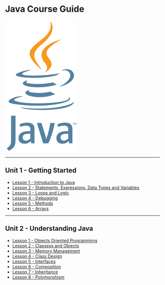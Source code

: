 # Java Course Guide

<a href="https://github.com/Kevin-Lago/Java-Course-Guide#java-course-guide">
	<img src="java_logo.png" />
</a>

---
## Unit 1 - Getting Started

- [Lesson 1 - Introduction to Java](https://github.com/Kevin-Lago/Java-Course-Guide/tree/master/unit_1_getting_started/lesson_1_introduction_to_java#unit-1-lesson-1---introduction-to-java)
- [Lesson 2 - Statements, Expressions, Data Types and Variables](https://github.com/Kevin-Lago/Java-Course-Guide/tree/master/unit_1_getting_started/lesson_2_statements_expressions_datatypes_and_variables#unit-1-lesson-2---statements-expressions-data-types-and-variables)
- [Lesson 3 - Loops and Logic](https://github.com/Kevin-Lago/Java-Course-Guide/tree/master/unit_1_getting_started/lesson_3_loops_and_logic#unit-1-lesson-3---loops-and-logic)
- [Lesson 4 - Debugging](https://github.com/Kevin-Lago/Java-Course-Guide/tree/master/unit_1_getting_started/lesson_4_debugging#unit-1-lesson-4---debugging)
- [Lesson 5 - Methods](https://github.com/Kevin-Lago/Java-Course-Guide/tree/master/unit_1_getting_started/lesson_5_methods#unit-1-lesson-5---methods)
- [Lesson 6 - Arrays](https://github.com/Kevin-Lago/Java-Course-Guide/tree/master/unit_1_getting_started/lesson_6_arrays#unit-1-lesson-6---arrays)
---
## Unit 2 - Understanding Java

- [Lesson 1 - Objects Oriented Programming](https://github.com/Kevin-Lago/java-course-guide/tree/master/unit_2_understanding_java/lesson_1_object_oriented_programming#unit-2-lesson-1---object-oriented-programming)
- [Lesson 2 - Classess and Objects](https://github.com/Kevin-Lago/java-course-guide/tree/master/unit_2_understanding_java/lesson_2_classes_and_objects#unit-2-lesson-2---classes-and-objects)
- [Lesson 3 - Memory Management](https://github.com/Kevin-Lago/java-course-guide/tree/master/unit_2_understanding_java/lesson_3_memory_management#unit-2-lesson-3---memory-management)
- [Lesson 4 - Class Design](https://github.com/Kevin-Lago/java-course-guide/tree/master/unit_2_understanding_java/lesson_4_class_design#unit-2-lesson-4---class-design)
- [Lesson 5 - Interfaces](https://github.com/Kevin-Lago/java-course-guide/tree/master/unit_2_understanding_java/lesson_5_interfaces#unit-2-lesson-5---interfaces)
- [Lesson 6 - Composition](https://github.com/Kevin-Lago/java-course-guide/tree/master/unit_2_understanding_java/lesson_6_composition#unit-2-lesson-6---composition)
- [Lesson 7 - Inheritance](https://github.com/Kevin-Lago/java-course-guide/tree/master/unit_2_understanding_java/lesson_7_inheritance#unit-2-lesson-7---inheritance)
- [Lesson 8 - Polymorphism](https://github.com/Kevin-Lago/java-course-guide/tree/master/unit_2_understanding_java/lesson_8_polymorphism#unit-2-lesson-8---polymorphism)
